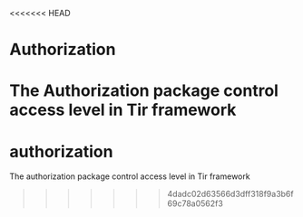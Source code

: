 <<<<<<< HEAD
# Authorization

The Authorization package control access level in Tir framework
=======
# authorization

The authorization package control access level in Tir framework
>>>>>>> 4dadc02d63566d3dff318f9a3b6f69c78a0562f3
